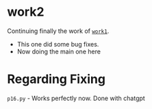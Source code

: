 # work2 

Continuing finally the work of [`work1`](../work1/).
- This one did some bug fixes. 
- Now doing the main one here 

# Regarding Fixing 

`p16.py` - Works perfectly now. Done with chatgpt 